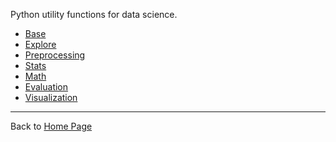 Python utility functions for data science. 
- [Base](https://github.com/yang-zhang/ds-utils/blob/master/ds_utils/base.py)
- [Explore](https://github.com/yang-zhang/ds-utils/blob/master/ds_utils/explore.py)
- [Preprocessing](https://github.com/yang-zhang/ds-utils/blob/master/ds_utils/preprocessing.py)
- [Stats](https://github.com/yang-zhang/ds-utils/blob/master/ds_utils/stats.py)
- [Math](https://github.com/yang-zhang/ds-utils/blob/master/ds_utils/math_functions.py)
- [Evaluation](https://github.com/yang-zhang/ds-utils/blob/master/ds_utils/evaluation.py)
- [Visualization](https://github.com/yang-zhang/ds-utils/blob/master/ds_utils/visualization.py)

---
Back to [Home Page](https://yang-zhang.github.io/)

